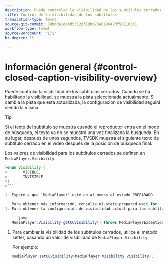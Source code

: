 ```yaml
---
description: Puede controlar la visibilidad de los subtítulos cerrados. Cuando se ha habilitado la visibilidad, se muestra la pista seleccionada actualmente. Si cambia la pista que está actualizada, la configuración de visibilidad seguirá siendo la misma.
title: Control de la visibilidad de los subtítulos
translation-type: tm+mt
source-git-commit: 89bdda1d4bd5c126f19ba75a819942df901183d1
workflow-type: tm+mt
source-wordcount: '171'
ht-degree: 1%

---
```



# Información general {#control-closed-caption-visibility-overview}

Puede controlar la visibilidad de los subtítulos cerrados. Cuando se ha habilitado la visibilidad, se muestra la pista seleccionada actualmente. Si cambia la pista que está actualizada, la configuración de visibilidad seguirá siendo la misma.

>[!TIP]
>
>Si el texto del subtítulo se muestra cuando el reproductor entra en el modo de búsqueda, el texto ya no se muestra una vez finalizada la búsqueda. En su lugar, después de unos segundos, TVSDK muestra el siguiente texto de subtítulo cerrado en el vídeo después de la posición de búsqueda final.
>
>Los valores de visibilidad para los subtítulos cerrados se definen en `MediaPlayer.Visibility`.
>
>
```java
>enum Visibility {  
>       VISIBLE,  
>       INVISIBLE 
>}
>```

1. Espere a que `MediaPlayer` esté en al menos el estado PREPARADO.

   Para obtener más información, consulte ui-state-prepared-wait-for .
1. Para obtener la configuración de visibilidad actual para los subtítulos cerrados, utilice el método getter en `MediaPlayer`, que devuelve un valor de visibilidad.

   ```java
   MediaPlayer.Visibility getCCVisibility() throws MediaPlayerException;
   ```

1. Para cambiar la visibilidad de los subtítulos cerrados, utilice el método setter, pasando un valor de visibilidad de `MediaPlayer.Visibility`.

   Por ejemplo:

   ```java
   mediaPlayer.setCCVisibility(MediaPlayer.Visibility visibility);
   ```


